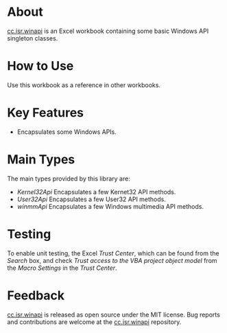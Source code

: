 # About

[cc.isr.winapi] is an Excel workbook containing some basic Windows API singleton classes.

# How to Use

Use this workbook as a reference in other workbooks.

# Key Features

* Encapsulates some Windows APIs.

# Main Types

The main types provided by this library are:

* _Kernel32Api_ Encapsulates a few Kernet32 API methods.
* _User32Api_ Encapsulates a few User32 API methods.
* _winmmApi_ Encapsulates a few Windows multimedia API methods.

# Testing

To enable unit testing, the Excel _Trust Center_, which can be found from the _Search_ box, and check _Trust access to the VBA project object model_ from the _Macro Settings_ in the _Trust Center_.  

# Feedback

[cc.isr.winapi] is released as open source under the MIT license.
Bug reports and contributions are welcome at the [cc.isr.winapi] repository.

[cc.isr.winapi]: https://github.com/ATECoder/vba.iot.tcp/scr/winapi
